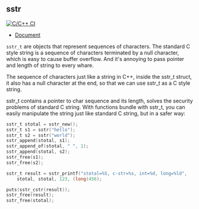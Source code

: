 sstr
--- 

[![C/C++ CI](https://github.com/zltl/sstr/actions/workflows/build-test.yml/badge.svg?branch=main)](https://github.com/zltl/sstr/actions/workflows/build-test.yml)

- [Document](https://zltl.github.io/sstr/)

`sstr_t` are objects that represent sequences of characters.
The standard C style string is a sequence of characters terminated
by a null character, which is easy to cause buffer overflow. And it's
annoying to pass pointer and length of string to every whare.

The sequence of characters just like a string in C++, inside the sstr_t
struct, it also has a null character at the end, so that we can use
sstr_t as a C style string.

sstr_t contains a pointer to char sequence and its length, solves the
security problems of standard C string. With functions bundle with sstr_t,
you can easily manipulate the string just like standard C string, but in a
safer way:

```C
sstr_t stotal = sstr_new();
sstr_t s1 = sstr("hello");
sstr_t s2 = sstr("world");
sstr_append(stotal, s1);
sstr_append_of(stotal, " ", 1);
sstr_append(stotal, s2);
sstr_free(s1);
sstr_free(s2);

sstr_t result = sstr_printf("stotal=%S, c-str=%s, int=%d, long=%ld",
    stotal, stotal, 123, (long)456);

puts(sstr_cstr(result));
sstr_free(result);
sstr_free(stotal);
```
